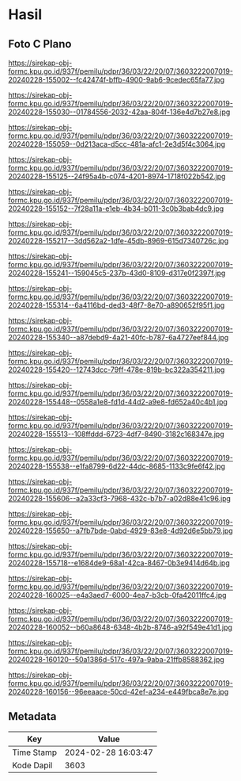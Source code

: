 # Hasil

## Foto C Plano

https://sirekap-obj-formc.kpu.go.id/937f/pemilu/pdpr/36/03/22/20/07/3603222007019-20240228-155002--fc42474f-bffb-4900-9ab6-9cedec65fa77.jpg

https://sirekap-obj-formc.kpu.go.id/937f/pemilu/pdpr/36/03/22/20/07/3603222007019-20240228-155030--01784556-2032-42aa-804f-136e4d7b27e8.jpg

https://sirekap-obj-formc.kpu.go.id/937f/pemilu/pdpr/36/03/22/20/07/3603222007019-20240228-155059--0d213aca-d5cc-481a-afc1-2e3d5f4c3064.jpg

https://sirekap-obj-formc.kpu.go.id/937f/pemilu/pdpr/36/03/22/20/07/3603222007019-20240228-155125--24f95a4b-c074-4201-8974-1718f022b542.jpg

https://sirekap-obj-formc.kpu.go.id/937f/pemilu/pdpr/36/03/22/20/07/3603222007019-20240228-155152--7f28a11a-e1eb-4b34-b011-3c0b3bab4dc9.jpg

https://sirekap-obj-formc.kpu.go.id/937f/pemilu/pdpr/36/03/22/20/07/3603222007019-20240228-155217--3dd562a2-1dfe-45db-8969-615d7340726c.jpg

https://sirekap-obj-formc.kpu.go.id/937f/pemilu/pdpr/36/03/22/20/07/3603222007019-20240228-155241--159045c5-237b-43d0-8109-d317e0f2397f.jpg

https://sirekap-obj-formc.kpu.go.id/937f/pemilu/pdpr/36/03/22/20/07/3603222007019-20240228-155314--6a4116bd-ded3-48f7-8e70-a890652f95f1.jpg

https://sirekap-obj-formc.kpu.go.id/937f/pemilu/pdpr/36/03/22/20/07/3603222007019-20240228-155340--a87debd9-4a21-40fc-b787-6a4727eef844.jpg

https://sirekap-obj-formc.kpu.go.id/937f/pemilu/pdpr/36/03/22/20/07/3603222007019-20240228-155420--12743dcc-79ff-478e-819b-bc322a354211.jpg

https://sirekap-obj-formc.kpu.go.id/937f/pemilu/pdpr/36/03/22/20/07/3603222007019-20240228-155448--0558a1e8-fd1d-44d2-a9e8-fd652a40c4b1.jpg

https://sirekap-obj-formc.kpu.go.id/937f/pemilu/pdpr/36/03/22/20/07/3603222007019-20240228-155513--108ffddd-6723-4df7-8490-3182c168347e.jpg

https://sirekap-obj-formc.kpu.go.id/937f/pemilu/pdpr/36/03/22/20/07/3603222007019-20240228-155538--e1fa8799-6d22-44dc-8685-1133c9fe6f42.jpg

https://sirekap-obj-formc.kpu.go.id/937f/pemilu/pdpr/36/03/22/20/07/3603222007019-20240228-155606--a2a33cf3-7968-432c-b7b7-a02d88e41c96.jpg

https://sirekap-obj-formc.kpu.go.id/937f/pemilu/pdpr/36/03/22/20/07/3603222007019-20240228-155650--a7fb7bde-0abd-4929-83e8-4d92d6e5bb79.jpg

https://sirekap-obj-formc.kpu.go.id/937f/pemilu/pdpr/36/03/22/20/07/3603222007019-20240228-155718--e1684de9-68a1-42ca-8467-0b3e9414d64b.jpg

https://sirekap-obj-formc.kpu.go.id/937f/pemilu/pdpr/36/03/22/20/07/3603222007019-20240228-160025--e4a3aed7-6000-4ea7-b3cb-0fa42011ffc4.jpg

https://sirekap-obj-formc.kpu.go.id/937f/pemilu/pdpr/36/03/22/20/07/3603222007019-20240228-160052--b60a8648-6348-4b2b-8746-a92f549e41d1.jpg

https://sirekap-obj-formc.kpu.go.id/937f/pemilu/pdpr/36/03/22/20/07/3603222007019-20240228-160120--50a1386d-517c-497a-9aba-21ffb8588362.jpg

https://sirekap-obj-formc.kpu.go.id/937f/pemilu/pdpr/36/03/22/20/07/3603222007019-20240228-160156--96eeaace-50cd-42ef-a234-e449fbca8e7e.jpg


## Metadata

| Key        | Value               |
| ---------- | ------------------- |
| Time Stamp | 2024-02-28 16:03:47 |
| Kode Dapil | 3603                |




